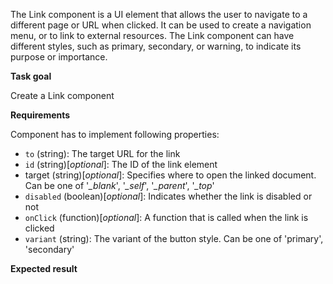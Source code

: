 The Link component is a UI element that allows the user to navigate to a different page or URL when clicked. It can be used to create a navigation menu, or to link to external resources. The Link component can have different styles, such as primary, secondary, or warning, to indicate its purpose or importance.

**Task goal**

Create a Link component

**Requirements**  

Component has to implement following properties:

* `to` (string): The target URL for the link
* `id` (string)\[_optional_\]: The ID of the link element
* target (string)\[_optional_\]: Specifies where to open the linked document. Can be one of '_\_blank_', '_\_self_', '_\_parent_', '_\_top_'
* `disabled` (boolean)\[_optional_\]: Indicates whether the link is disabled or not
* `onClick` (function)\[_optional_\]: A function that is called when the link is clicked
* `variant` (string): The variant of the button style. Can be one of 'primary', 'secondary'

**Expected result**